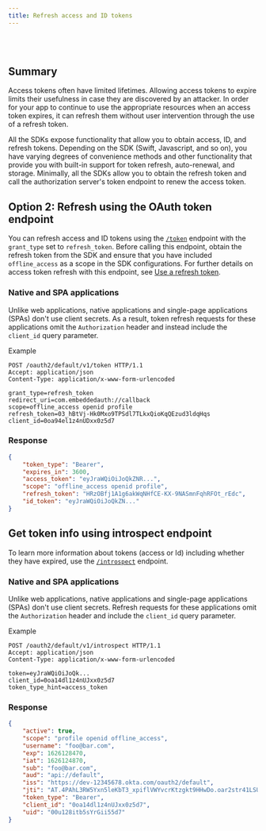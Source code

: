 ```yaml
---
title: Refresh access and ID tokens
---
```

<div class="oie-embedded-sdk">

<ApiLifecycle access="ie" /><br>
<ApiLifecycle access="Limited GA" /><br>

<StackSelector class="cleaner-selector"/>

## Summary

Access tokens often have limited lifetimes. Allowing access
tokens to expire limits their usefulness in case they are discovered
by an attacker. In order for your app to continue to use the
appropriate resources when an access token expires, it can refresh
them without user intervention through the use of a refresh token.

All the SDKs expose functionality that allow you
to obtain access, ID, and refresh tokens. Depending on the SDK (Swift,
Javascript, and so on), you have varying degrees of convenience
methods and other functionality that provide you with built-in support
for token refresh, auto-renewal, and storage.  Minimally,
all the SDKs allow you to obtain the refresh token and call the authorization
server's token endpoint to renew the access token.

<StackSelector snippet="refreshusingthesdk" noSelector />

## Option 2: Refresh using the OAuth token endpoint

You can refresh access and ID tokens using the
[`/token`](https://developer.okta.com/docs/reference/api/oidc/#token)
endpoint with the `grant_type` set to `refresh_token`. Before calling this endpoint,
obtain the refresh token from the SDK and ensure that you have included
`offline_access` as a scope in the SDK configurations. For further details on
access token refresh with this endpoint, see
[Use a refresh token](/docs/guides/refresh-tokens/use-refresh-token/).

<StackSelector snippet="refreshendpointrequest" noSelector />

### Native and SPA applications

Unlike web applications, native applications and single-page applications (SPAs)
don't use client secrets. As a result, token refresh requests for these
applications omit the `Authorization` header and instead include the
`client_id` query parameter.

Example

```http
POST /oauth2/default/v1/token HTTP/1.1
Accept: application/json
Content-Type: application/x-www-form-urlencoded

grant_type=refresh_token
redirect_uri=com.embeddedauth://callback
scope=offline_access openid profile
refresh_token=03_hBtVj-Hk0Mxo9TPSdl7TLkxQioKqQEzud3ldqHqs
client_id=0oa94el1z4nUDxx0z5d7
```

### Response

```json
{
    "token_type": "Bearer",
    "expires_in": 3600,
    "access_token": "eyJraWQiOiJoQkZNR...",
    "scope": "offline_access openid profile",
    "refresh_token": "HRzOBfj1A1g6akWqNHfCE-KX-9NASmnFqhRFOt_rEdc",
    "id_token": "eyJraWQiOiJoQkZN..."
}
```

## Get token info using introspect endpoint

To learn more information about tokens (access or Id) including whether
they have expired, use the
[`/introspect`](https://developer.okta.com/docs/reference/api/oidc/#introspect)
endpoint.

<StackSelector snippet="introspectendpointrequest" noSelector />

### Native and SPA applications

Unlike web applications, native applications and single-page applications (SPAs)
don't use client secrets. Refresh requests for these applications omit the
`Authorization` header and include the `client_id` query parameter.

Example

```http
POST /oauth2/default/v1/introspect HTTP/1.1
Accept: application/json
Content-Type: application/x-www-form-urlencoded

token=eyJraWQiOiJoQk...
client_id=0oa14dl1z4nUJxx0z5d7
token_type_hint=access_token
```

### Response

```json
{
    "active": true,
    "scope": "profile openid offline_access",
    "username": "foo@bar.com",
    "exp": 1626128470,
    "iat": 1626124870,
    "sub": "foo@bar.com",
    "aud": "api://default",
    "iss": "https://dev-12345678.okta.com/oauth2/default",
    "jti": "AT.4PAhL3RW5Yxn5leKbT3_xpiflVWYvcrKtzgkt9HHwDo.oar2str41LSUbsgXb5d6",
    "token_type": "Bearer",
    "client_id": "0oa14dl1z4nUJxx0z5d7",
    "uid": "00u128itb5sYrGii55d7"
}
```

</div>
